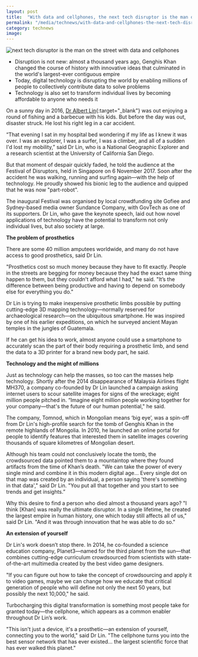 ```yaml
---
layout: post
title:  "With data and cellphones, the next tech disruptor is the man on the street"
permalink: "/media/technews/with-data-and-cellphones-the-next-tech-disruptor-is-the-man-on-the-street"
category: technews
image: 
---
```


![next tech disruptor is the man on the street with data and cellphones]({{site.baseurl}}/images/technews/with-data-and-cellphones-the-next-tech-disruptor-is-the-man-on-the-street-part-1.jpg)

- Disruption is not new: almost a thousand years ago, Genghis Khan changed the course of history with innovative ideas that culminated in the world's largest-ever contiguous empire
- Today, digital technology is disrupting the world by enabling millions of people to collectively contribute data to solve problems
- Technology is also set to transform individual lives by becoming affordable to anyone who needs it

On a sunny day in 2016, [Dr Albert Lin](http://www.albertyuminlin.com/){:target="_blank"} was out enjoying a round of fishing and a barbecue with his kids. But before the day was out, disaster struck. He lost his right leg in a car accident.

“That evening I sat in my hospital bed wondering if my life as I knew it was over. I was an explorer, I was a surfer, I was a climber, and all of a sudden I'd lost my mobility,” said Dr Lin, who is a National Geographic Explorer and a research scientist at the University of California San Diego.

But that moment of despair quickly faded, he told the audience at the Festival of Disruptors, held in Singapore on 6 November 2017. Soon after the accident he was walking, running and surfing again—with the help of technology. He proudly showed his bionic leg to the audience and quipped that he was now "part-robot".

The inaugural Festival was organised by local crowdfunding site Gofiee and Sydney-based media owner Sundance Company, with GovTech as one of its supporters. Dr Lin, who gave the keynote speech, laid out how novel applications of technology have the potential to transform not only individual lives, but also society at large.


**The problem of prosthetics**

There are some 40 million amputees worldwide, and many do not have access to good prosthetics, said Dr Lin. 

"Prosthetics cost so much money because they have to fit exactly. People in the streets are begging for money because they had the exact same thing happen to them, but they couldn't afford what I had," he said. "It’s the difference between being productive and having to depend on somebody else for everything you do."

Dr Lin is trying to make inexpensive prosthetic limbs possible by putting cutting-edge 3D mapping technology—normally reserved for archaeological research—on the ubiquitous smartphone. He was inspired by one of his earlier expeditions, on which he surveyed ancient Mayan temples in the jungles of Guatemala.

If he can get his idea to work, almost anyone could use a smartphone to accurately scan the part of their body requiring a prosthetic limb, and send the data to a 3D printer for a brand new body part, he said.


**Technology and the might of millions**

Just as technology can help the masses, so too can the masses help technology. Shortly after the 2014 disappearance of Malaysia Airlines flight MH370, a company co-founded by Dr Lin launched a campaign asking internet users to scour satellite images for signs of the wreckage; eight million people pitched in. “Imagine eight million people working together for your company—that's the future of our human potential," he said.

The company, Tomnod, which in Mongolian means ‘big eye’, was a spin-off from Dr Lin's high-profile search for the tomb of Genghis Khan in the remote highlands of Mongolia. In 2010, he launched an online portal for people to identify features that interested them in satellite images covering thousands of square kilometres of Mongolian desert.

Although his team could not conclusively locate the tomb, the crowdsourced data pointed them to a mountaintop where they found artifacts from the time of Khan’s death. "We can take the power of every single mind and combine it in this modern digital age… Every single dot on that map was created by an individual, a person saying 'there's something in that data'," said Dr Lin. "You put all that together and you start to see trends and get insights.”

Why this desire to find a person who died almost a thousand years ago? "I think [Khan] was really the ultimate disruptor. In a single lifetime, he created the largest empire in human history, one which today still affects all of us," said Dr Lin. "And it was through innovation that he was able to do so."


**An extension of yourself**

Dr Lin's work doesn’t stop there. In 2014, he co-founded a science education company, Planet3—named for the third planet from the sun—that combines cutting-edge curriculum crowdsourced from scientists with state-of-the-art multimedia created by the best video game designers. 

"If you can figure out how to take the concept of crowdsourcing and apply it to video games, maybe we can change how we educate that critical generation of people who will define not only the next 50 years, but possibly the next 10,000," he said.

Turbocharging this digital transformation is something most people take for granted today—the cellphone, which appears as a common enabler throughout Dr Lin’s work.  

"This isn't just a device, it's a prosthetic—an extension of yourself, connecting you to the world," said Dr Lin. "The cellphone turns you into the best sensor network that has ever existed… the largest scientific force that has ever walked this planet."
